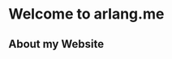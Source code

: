 # **Welcome to arlang.me**


## **About my Website**

<p align="center">
    <img scr="C:\Users\Andi\Sites\AndiRL.github.io\fairy.png" />
</p>
